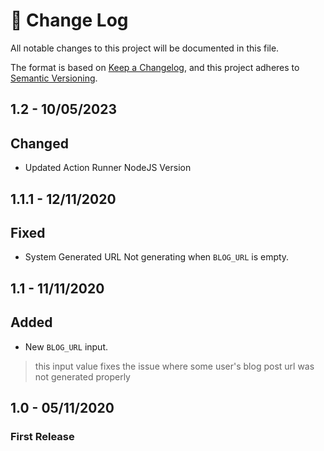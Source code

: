 # 📝  Change Log

All notable changes to this project will be documented in this file.

The format is based on [Keep a Changelog](https://keepachangelog.com/en/1.0.0/), and this project adheres to [Semantic Versioning](https://semver.org/spec/v2.0.0.html).
<!--
## Unreleased

## 1.0 - 01/02/2020
### Added

### Changed

### Deprecated

### Removed

### Fixed

### Security

-->
## 1.2 - 10/05/2023
## Changed
* Updated Action Runner NodeJS Version

## 1.1.1 - 12/11/2020
## Fixed
* System Generated URL Not generating when `BLOG_URL` is empty.

## 1.1 - 11/11/2020
## Added
* New `BLOG_URL` input.
> this input value fixes the issue where some user's blog post url was not generated properly

## 1.0 - 05/11/2020
### First Release
